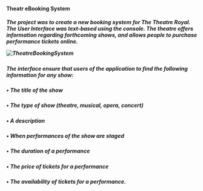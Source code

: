 <h4> Theatr eBooking System


<h5>The project was to create a new booking system for The Theatre Royal. The User Interface was text-based using the console. The theatre offers information regarding forthcoming shows, and allows people to purchase performance tickets online.




![TheatreBookingSystem](https://github.com/IngaPosiunaite/TheatreBookingSystem/assets/119749457/d5f78ff1-6d1f-445c-9fd1-838e4fbbe945)






<h5>The interface ensure that users of the application to find the following information for any show:
<h5>• The title of the show 
<h5>• The type of show (theatre, musical, opera, concert)
<h5>• A description 
<h5>• When performances of the show are staged
<h5>• The duration of a performance 
<h5>• The price of tickets for a performance 
<h5>• The availability of tickets for a performance.
